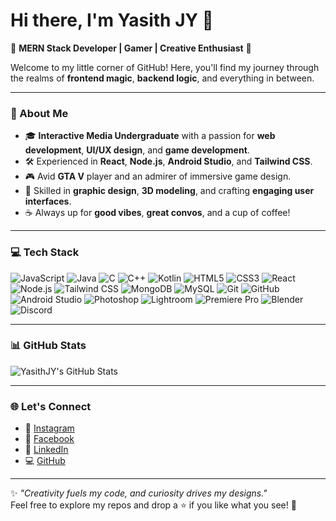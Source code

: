 # Hi there, I'm Yasith JY 👋

🌟 **MERN Stack Developer | Gamer | Creative Enthusiast** 🌟  

Welcome to my little corner of GitHub! Here, you'll find my journey through the realms of **frontend magic**, **backend logic**, and everything in between.  

---

### 🚀 About Me
- 🎓 **Interactive Media Undergraduate** with a passion for **web development**, **UI/UX design**, and **game development**.
- 🛠️ Experienced in **React**, **Node.js**, **Android Studio**, and **Tailwind CSS**.
- 🎮 Avid **GTA V** player and an admirer of immersive game design.
- 🎨 Skilled in **graphic design**, **3D modeling**, and crafting **engaging user interfaces**.
- ☕ Always up for **good vibes**, **great convos**, and a cup of coffee!

---

### 💻 Tech Stack
![JavaScript](https://img.shields.io/badge/-JavaScript-F7DF1E?style=flat-square&logo=javascript&logoColor=black)
![Java](https://img.shields.io/badge/-Java-007396?style=flat-square&logo=java&logoColor=white)
![C](https://img.shields.io/badge/-C-A8B9CC?style=flat-square&logo=c&logoColor=black)
![C++](https://img.shields.io/badge/-C++-00599C?style=flat-square&logo=cplusplus&logoColor=white)
![Kotlin](https://img.shields.io/badge/-Kotlin-0095D5?style=flat-square&logo=kotlin&logoColor=white)
![HTML5](https://img.shields.io/badge/-HTML5-E34F26?style=flat-square&logo=html5&logoColor=white)
![CSS3](https://img.shields.io/badge/-CSS3-1572B6?style=flat-square&logo=css3)
![React](https://img.shields.io/badge/-React-61DAFB?style=flat-square&logo=react&logoColor=black)
![Node.js](https://img.shields.io/badge/-Node.js-339933?style=flat-square&logo=nodedotjs&logoColor=white)
![Tailwind CSS](https://img.shields.io/badge/-Tailwind%20CSS-06B6D4?style=flat-square&logo=tailwindcss&logoColor=white)
![MongoDB](https://img.shields.io/badge/-MongoDB-47A248?style=flat-square&logo=mongodb&logoColor=white)
![MySQL](https://img.shields.io/badge/-MySQL-4479A1?style=flat-square&logo=mysql&logoColor=white)
![Git](https://img.shields.io/badge/-Git-F05032?style=flat-square&logo=git&logoColor=white)
![GitHub](https://img.shields.io/badge/-GitHub-181717?style=flat-square&logo=github)
![Android Studio](https://img.shields.io/badge/-Android%20Studio-3DDC84?style=flat-square&logo=androidstudio&logoColor=white)
![Photoshop](https://img.shields.io/badge/-Photoshop-31A8FF?style=flat-square&logo=adobephotoshop&logoColor=white)
![Lightroom](https://img.shields.io/badge/-Lightroom-31A8FF?style=flat-square&logo=adobelightroom&logoColor=white)
![Premiere Pro](https://img.shields.io/badge/-Premiere%20Pro-9999FF?style=flat-square&logo=adobepremierepro&logoColor=white)
![Blender](https://img.shields.io/badge/-Blender-F5792A?style=flat-square&logo=blender&logoColor=white)
![Discord](https://img.shields.io/badge/-Discord-5865F2?style=flat-square&logo=discord&logoColor=white)

---

### 📊 GitHub Stats
![YasithJY's GitHub Stats](https://github-readme-stats.vercel.app/api?username=YasithJY&show_icons=true&theme=radical)

---

### 🌐 Let's Connect
- 📸 [Instagram](https://www.instagram.com/yasith.jy/)  
- 📘 [Facebook](https://www.facebook.com/Yasith.JY)  
- 💼 [LinkedIn](https://linkedin.com/in/yasith-jy-351aa731a/)  
- 💻 [GitHub](https://github.com/YasithJY)  

---

✨ *"Creativity fuels my code, and curiosity drives my designs."*  
Feel free to explore my repos and drop a ⭐ if you like what you see! 🚀
